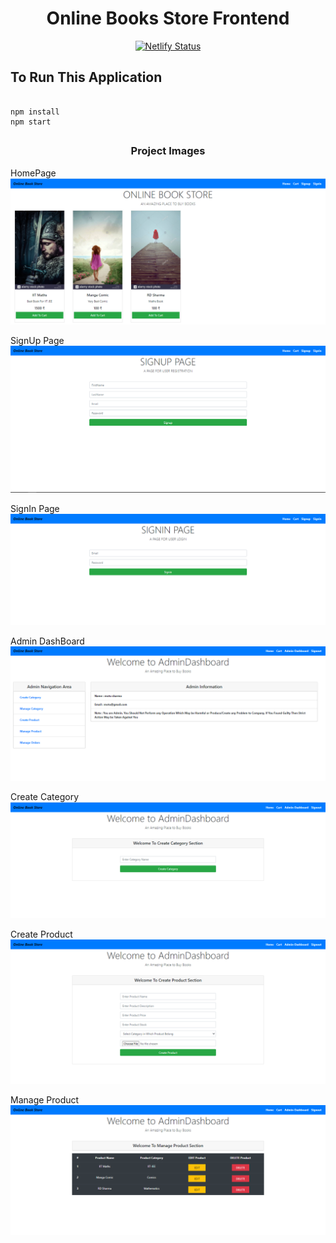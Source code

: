<h1 align="center"> Online Books Store Frontend </h1>

<div align="center">

[![Netlify Status](https://api.netlify.com/api/v1/badges/24a3d5e4-deba-4b23-be51-10acc9537b4d/deploy-status)](https://app.netlify.com/sites/elated-kepler-edf536/deploys)

</div>

## To Run This Application 

```

npm install
npm start

```

## <h3 align="center"> <b> Project Images </b> </h3>

HomePage
![HomePage](Image/Home.png)

SignUp Page
![SignupPage](Image/Signup.png)

SignIn Page
![SigninPage](Image/Signin.png)

Admin DashBoard
![Admin Dashboard](Image/AdminDashboard.png)

Create Category
![Create Category](Image/CreateCategory.png)

<!-- Manage Category Remaining -->

Create Product
![Create Product](Image/createProduct.png)

Manage Product
![Manage Product](Image/ManageProduct.png)

<!-- Cart Page Remaining -->